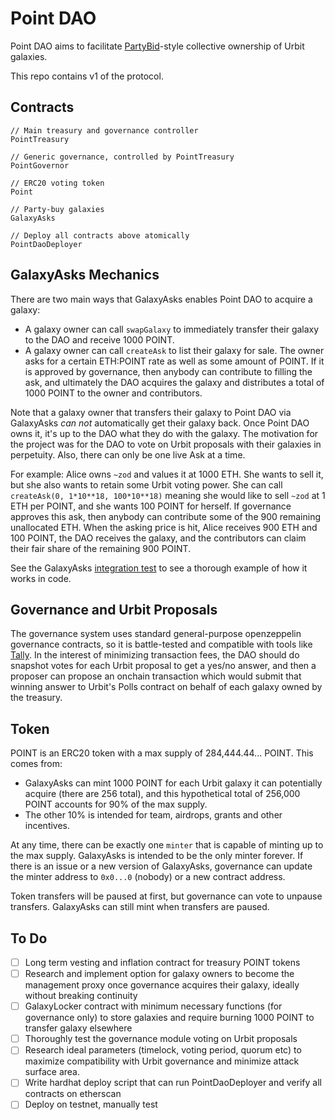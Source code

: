 # Point DAO

Point DAO aims to facilitate [PartyBid](https://github.com/PartyDAO/partybid)-style collective ownership of Urbit galaxies.

This repo contains v1 of the protocol.

## Contracts

```
// Main treasury and governance controller
PointTreasury

// Generic governance, controlled by PointTreasury
PointGovernor

// ERC20 voting token
Point

// Party-buy galaxies
GalaxyAsks

// Deploy all contracts above atomically
PointDaoDeployer
```

## GalaxyAsks Mechanics

There are two main ways that GalaxyAsks enables Point DAO to acquire a galaxy:
 - A galaxy owner can call `swapGalaxy` to immediately transfer their galaxy to the DAO and receive 1000 POINT.
 - A galaxy owner can call `createAsk` to list their galaxy for sale. The owner asks for a certain ETH:POINT rate as well as some amount of POINT. If it is approved by governance, then anybody can contribute to filling the ask, and ultimately the DAO acquires the galaxy and distributes a total of 1000 POINT to the owner and contributors.
 
Note that a galaxy owner that transfers their galaxy to Point DAO via GalaxyAsks *can not* automatically get their galaxy back. Once Point DAO owns it, it's up to the DAO what they do with the galaxy. The motivation for the project was for the DAO to vote on Urbit proposals with their galaxies in perpetuity. Also, there can only be one live Ask at a time.

For example: Alice owns `~zod` and values it at 1000 ETH. She wants to sell it, but she also wants to retain some Urbit voting power. She can call `createAsk(0, 1*10**18, 100*10**18)` meaning she would like to sell `~zod` at 1 ETH per POINT, and she wants 100 POINT for herself. If governance approves this ask, then anybody can contribute some of the 900 remaining unallocated ETH. When the asking price is hit, Alice receives 900 ETH and 100 POINT, the DAO receives the galaxy, and the contributors can claim their fair share of the remaining 900 POINT.

See the GalaxyAsks [integration test](https://github.com/jgeary/point-dao-contracts/blob/master/contracts/test/GalaxyAsks.integration.t.sol) to see a thorough example of how it works in code.

## Governance and Urbit Proposals
The governance system uses standard general-purpose openzeppelin governance contracts, so it is battle-tested and compatible with tools like [Tally](https://www.withtally.com/). In the interest of minimizing transaction fees, the DAO should do snapshot votes for each Urbit proposal to get a yes/no answer, and then a proposer can propose an onchain transaction which would submit that winning answer to Urbit's Polls contract on behalf of each galaxy owned by the treasury.

## Token
POINT is an ERC20 token with a max supply of 284,444.44... POINT. This comes from:

- GalaxyAsks can mint 1000 POINT for each Urbit galaxy it can potentially acquire (there are 256 total), and this hypothetical total of 256,000 POINT accounts for 90% of the max supply.
- The other 10% is intended for team, airdrops, grants and other incentives.

At any time, there can be exactly one `minter` that is capable of minting up to the max supply. GalaxyAsks is intended to be the only minter forever. If there is an issue or a new version of GalaxyAsks, governance can update the minter address to `0x0...0` (nobody) or a new contract address.

Token transfers will be paused at first, but governance can vote to unpause transfers. GalaxyAsks can still mint when transfers are paused. 


## To Do
- [ ] Long term vesting and inflation contract for treasury POINT tokens
- [ ] Research and implement option for galaxy owners to become the management proxy once governance acquires their galaxy, ideally without breaking continuity
- [ ] GalaxyLocker contract with minimum necessary functions (for governance only) to store galaxies and require burning 1000 POINT to transfer galaxy elsewhere
- [ ] Thoroughly test the governance module voting on Urbit proposals
- [ ] Research ideal parameters (timelock, voting period, quorum etc) to maximize compatibility with Urbit governance and minimize attack surface area.
- [ ] Write hardhat deploy script that can run PointDaoDeployer and verify all contracts on etherscan
- [ ] Deploy on testnet, manually test
